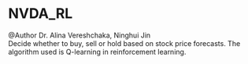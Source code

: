 # NVDA_RL
@Author Dr. Alina Vereshchaka, Ninghui Jin  
Decide whether to buy, sell or hold based on stock price forecasts. The algorithm used is Q-learning in reinforcement learning.
